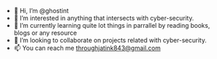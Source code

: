 - 👋 Hi, I’m @ghostint
- 👀 I’m interested in anything that intersects with cyber-security.
- 🌱 I’m currently learning quite lot things in parrallel by reading books, blogs or any resource 
- 💞️ I’m looking to collaborate on projects related with cyber-security.
- 📫 You can reach me throughjatink843@gmail.com

<!---
ghostint/ghostint is a ✨ special ✨ repository because its `README.md` (this file) appears on your GitHub profile.
You can click the Preview link to take a look at your changes.
--->
